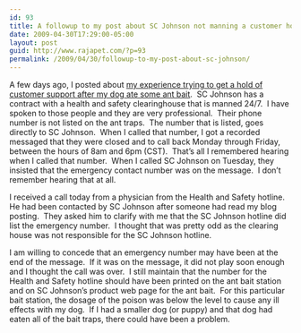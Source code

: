 ```yaml
---
id: 93
title: A followup to my post about SC Johnson not manning a customer hotline.
date: 2009-04-30T17:29:00-05:00
layout: post
guid: http://www.rajapet.com/?p=93
permalink: /2009/04/30/followup-to-my-post-about-sc-johnson/
---
```

A few days ago, I posted about [my experience trying to get a hold of customer support after my dog ate some ant bait](http://anotherlab.rajapet.net/2009/04/if-you-sell-poison-i-think-your.html).  SC Johnson has a contract with a health and safety clearinghouse that is manned 24/7.  I have spoken to those people and they are very professional.  Their phone number is not listed on the ant traps.  The number that is listed, goes directly to SC Johnson.  When I called that number, I got a recorded messaged that they were closed and to call back Monday through Friday, between the hours of 8am and 6pm (CST).  That’s all I remembered hearing when I called that number.  When I called SC Johnson on Tuesday, they insisted that the emergency contact number was on the message.  I don’t remember hearing that at all.

I received a call today from a physician from the Health and Safety hotline.  He had been contacted by SC Johnson after someone had read my blog posting.  They asked him to clarify with me that the SC Johnson hotline did list the emergency number.  I thought that was pretty odd as the clearing house was not responsible for the SC Johnson hotline.

I am willing to concede that an emergency number may have been at the end of the message.  If it was on the message, it did not play soon enough and I thought the call was over.  I still maintain that the number for the Health and Safety hotline should have been printed on the ant bait station and on SC Johnson’s product web page for the ant bait.  For this particular bait station, the dosage of the poison was below the level to cause any ill effects with my dog.  If I had a smaller dog (or puppy) and that dog had eaten all of the bait traps, there could have been a problem.
